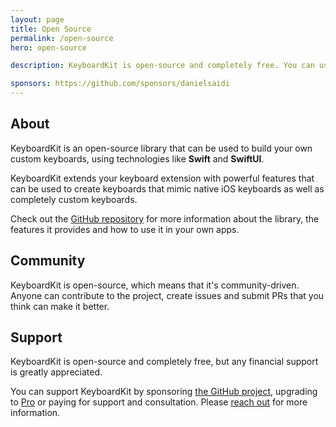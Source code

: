 ```yaml
---
layout: page
title: Open Source
permalink: /open-source
hero: open-source

description: KeyboardKit is open-source and completely free. You can use KeyboardKit to build your own keyboard apps, using technologies like Swift, SwiftUI and UIKit.

sponsors: https://github.com/sponsors/danielsaidi
---
```



## About

KeyboardKit is an open-source library that can be used to build your own custom keyboards, using technologies like **Swift** and **SwiftUI**.

KeyboardKit extends your keyboard extension with powerful features that can be used to create keyboards that mimic native iOS keyboards as well as completely custom keyboards.

Check out the [GitHub repository]({{site.github_repo}}) for more information about the library, the features it provides and how to use it in your own apps.


## Community

KeyboardKit is open-source, which means that it's community-driven. Anyone can contribute to the project, create issues and submit PRs that you think can make it better.


## Support

KeyboardKit is open-source and completely free, but any financial support is greatly appreciated.

You can support KeyboardKit by sponsoring [the GitHub project]({{page.sponsors}}), upgrading to [Pro](/pro) or paying for support and consultation. Please [reach out](mailto:{{site.email}}?subject=Support) for more information.